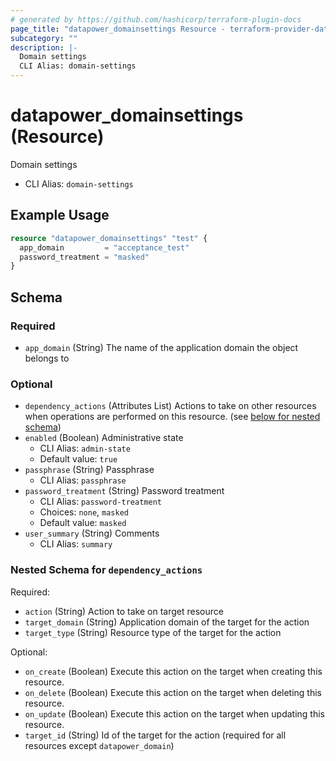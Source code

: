 ```yaml
---
# generated by https://github.com/hashicorp/terraform-plugin-docs
page_title: "datapower_domainsettings Resource - terraform-provider-datapower"
subcategory: ""
description: |-
  Domain settings
  CLI Alias: domain-settings
---
```


# datapower_domainsettings (Resource)

Domain settings
  - CLI Alias: `domain-settings`

## Example Usage

```terraform
resource "datapower_domainsettings" "test" {
  app_domain         = "acceptance_test"
  password_treatment = "masked"
}
```

<!-- schema generated by tfplugindocs -->
## Schema

### Required

- `app_domain` (String) The name of the application domain the object belongs to

### Optional

- `dependency_actions` (Attributes List) Actions to take on other resources when operations are performed on this resource. (see [below for nested schema](#nestedatt--dependency_actions))
- `enabled` (Boolean) Administrative state
  - CLI Alias: `admin-state`
  - Default value: `true`
- `passphrase` (String) Passphrase
  - CLI Alias: `passphrase`
- `password_treatment` (String) Password treatment
  - CLI Alias: `password-treatment`
  - Choices: `none`, `masked`
  - Default value: `masked`
- `user_summary` (String) Comments
  - CLI Alias: `summary`

<a id="nestedatt--dependency_actions"></a>
### Nested Schema for `dependency_actions`

Required:

- `action` (String) Action to take on target resource
- `target_domain` (String) Application domain of the target for the action
- `target_type` (String) Resource type of the target for the action

Optional:

- `on_create` (Boolean) Execute this action on the target when creating this resource.
- `on_delete` (Boolean) Execute this action on the target when deleting this resource.
- `on_update` (Boolean) Execute this action on the target when updating this resource.
- `target_id` (String) Id of the target for the action (required for all resources except `datapower_domain`)
